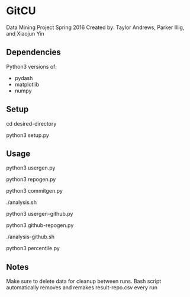 # GitCU
Data Mining Project Spring 2016
Created by: Taylor Andrews, Parker Illig, and Xiaojun Yin

## Dependencies

Python3 versions of:
- pydash
- matplotlib
- numpy

## Setup
cd desired-directory

python3 setup.py

## Usage
python3 usergen.py

python3 repogen.py

python3 commitgen.py

./analysis.sh

python3 usergen-github.py

python3 github-repogen.py

./analysis-github.sh

python3 percentile.py



## Notes
Make sure to delete data for cleanup between runs.
Bash script automatically removes and remakes result-repo.csv every run